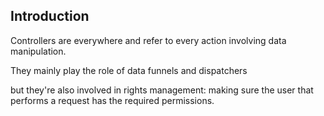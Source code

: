 ## Introduction

Controllers are everywhere and refer to every action involving data manipulation.

They mainly play the role of data funnels and dispatchers

but they're also involved in rights management: making sure the user that performs a request has the required permissions.



